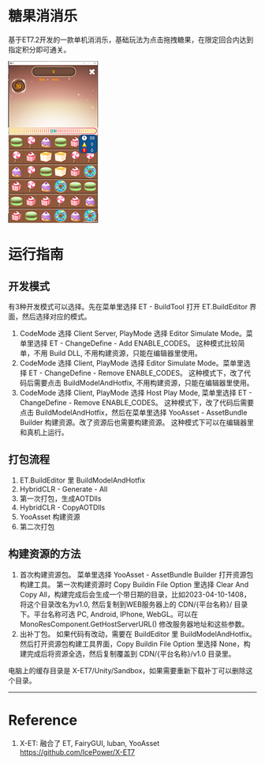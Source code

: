 # 糖果消消乐
基于ET7.2开发的一款单机消消乐，基础玩法为点击拖拽糖果，在限定回合内达到指定积分即可通关。

![运行图片](Book/runtime.png)

# 运行指南
## 开发模式
有3种开发模式可以选择。先在菜单里选择 ET - BuildTool 打开 ET.BuildEditor 界面，然后选择对应的模式。
1. CodeMode 选择 Client Server, PlayMode 选择 Editor Simulate Mode。菜单里选择 ET - ChangeDefine - Add ENABLE_CODES。
   这种模式比较简单，不用 Build DLL, 不用构建资源，只能在编辑器里使用。
2. CodeMode 选择 Client, PlayMode 选择 Editor Simulate Mode。菜单里选择 ET - ChangeDefine - Remove ENABLE_CODES。
   这种模式下，改了代码后需要点击 BuildModelAndHotfix, 不用构建资源，只能在编辑器里使用。
3. CodeMode 选择 Client, PlayMode 选择 Host Play Mode, 菜单里选择 ET - ChangeDefine - Remove ENABLE_CODES。
   这种模式下，改了代码后需要点击 BuildModelAndHotfix，然后在菜单里选择 YooAsset - AssetBundle Builder 构建资源。改了资源后也需要构建资源。
   这种模式下可以在编辑器里和真机上运行。

## 打包流程
1.  ET.BuildEditor 里 BuildModelAndHotfix
2.  HybridCLR - Generate - All
3.  第一次打包，生成AOTDlls
4.  HybridCLR - CopyAOTDlls
5.  YooAsset 构建资源
6.  第二次打包

## 构建资源的方法
1. 首次构建资源包。
   菜单里选择 YooAsset - AssetBundle Builder 打开资源包构建工具。
   第一次构建资源时 Copy Buildin File Option 里选择 Clear And Copy All，构建完成后会生成一个带日期的目录，比如2023-04-10-1408，将这个目录改名为v1.0,
   然后复制到WEB服务器上的 CDN/{平台名称}/ 目录下。平台名称可选 PC, Android, IPhone, WebGL。可以在 MonoResComponent.GetHostServerURL() 修改服务器地址和这些参数。
2. 出补丁包。
   如果代码有改动，需要在 BuildEditor 里 BuildModelAndHotfix。
   然后打开资源包构建工具界面，Copy Buildin File Option 里选择 None，构建完成后将资源全选，然后复制覆盖到 CDN/{平台名称}/v1.0 目录里。

电脑上的缓存目录是 X-ET7/Unity/Sandbox，如果需要重新下载补丁可以删除这个目录。


---
# Reference
1. X-ET: 融合了 ET, FairyGUI, luban, YooAsset https://github.com/IcePower/X-ET7

